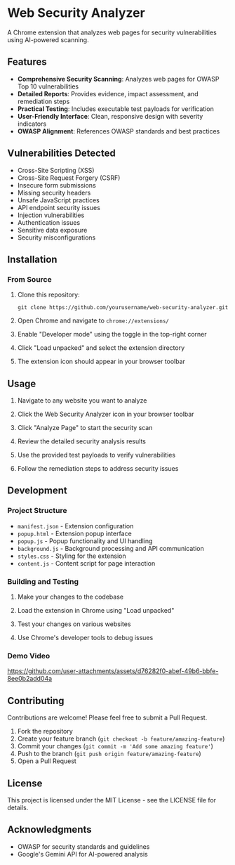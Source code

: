 # Web Security Analyzer

A Chrome extension that analyzes web pages for security vulnerabilities using AI-powered scanning.

## Features

- **Comprehensive Security Scanning**: Analyzes web pages for OWASP Top 10 vulnerabilities
- **Detailed Reports**: Provides evidence, impact assessment, and remediation steps
- **Practical Testing**: Includes executable test payloads for verification
- **User-Friendly Interface**: Clean, responsive design with severity indicators
- **OWASP Alignment**: References OWASP standards and best practices

## Vulnerabilities Detected

- Cross-Site Scripting (XSS)
- Cross-Site Request Forgery (CSRF)
- Insecure form submissions
- Missing security headers
- Unsafe JavaScript practices
- API endpoint security issues
- Injection vulnerabilities
- Authentication issues
- Sensitive data exposure
- Security misconfigurations

## Installation

### From Source

1. Clone this repository:
   ```
   git clone https://github.com/yourusername/web-security-analyzer.git
   ```

2. Open Chrome and navigate to `chrome://extensions/`

3. Enable "Developer mode" using the toggle in the top-right corner

4. Click "Load unpacked" and select the extension directory

5. The extension icon should appear in your browser toolbar

## Usage

1. Navigate to any website you want to analyze

2. Click the Web Security Analyzer icon in your browser toolbar

3. Click "Analyze Page" to start the security scan

4. Review the detailed security analysis results

5. Use the provided test payloads to verify vulnerabilities

6. Follow the remediation steps to address security issues

## Development

### Project Structure

- `manifest.json` - Extension configuration
- `popup.html` - Extension popup interface
- `popup.js` - Popup functionality and UI handling
- `background.js` - Background processing and API communication
- `styles.css` - Styling for the extension
- `content.js` - Content script for page interaction

### Building and Testing

1. Make your changes to the codebase

2. Load the extension in Chrome using "Load unpacked"

3. Test your changes on various websites

4. Use Chrome's developer tools to debug issues

### Demo Video

https://github.com/user-attachments/assets/d76282f0-abef-49b6-bbfe-8ee0b2add04a

## Contributing

Contributions are welcome! Please feel free to submit a Pull Request.

1. Fork the repository
2. Create your feature branch (`git checkout -b feature/amazing-feature`)
3. Commit your changes (`git commit -m 'Add some amazing feature'`)
4. Push to the branch (`git push origin feature/amazing-feature`)
5. Open a Pull Request

## License

This project is licensed under the MIT License - see the LICENSE file for details.

## Acknowledgments

- OWASP for security standards and guidelines
- Google's Gemini API for AI-powered analysis
